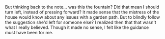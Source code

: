 But thinking back to the note… was this the fountain? Did that mean I should turn left, instead of pressing forward? It made sense that the mistress of the house would know about any issues with a garden path. But to blindly follow the suggestion she'd left for someone else? I realized then that that wasn't what I really believed. Though it made no sense, I felt like the guidance must have been for me. 